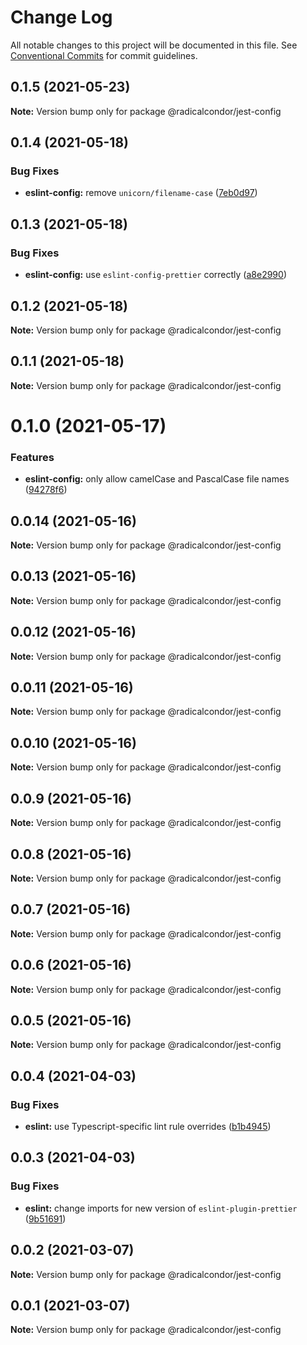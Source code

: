 # Change Log

All notable changes to this project will be documented in this file.
See [Conventional Commits](https://conventionalcommits.org) for commit guidelines.

## 0.1.5 (2021-05-23)

**Note:** Version bump only for package @radicalcondor/jest-config





## 0.1.4 (2021-05-18)


### Bug Fixes

* **eslint-config:** remove `unicorn/filename-case` ([7eb0d97](https://github.com/radicalcondor/config/commit/7eb0d9736902157deb5df339148b7ff30d68ab0c))





## 0.1.3 (2021-05-18)


### Bug Fixes

* **eslint-config:** use `eslint-config-prettier` correctly ([a8e2990](https://github.com/radicalcondor/config/commit/a8e2990ebe0f023b7f894290650e35081ebdd05f))





## 0.1.2 (2021-05-18)

**Note:** Version bump only for package @radicalcondor/jest-config





## 0.1.1 (2021-05-18)

**Note:** Version bump only for package @radicalcondor/jest-config





# 0.1.0 (2021-05-17)


### Features

* **eslint-config:** only allow camelCase and PascalCase file names ([94278f6](https://github.com/radicalcondor/config/commit/94278f6637f55317b8f2d86257befcfa8ceb21d2))





## 0.0.14 (2021-05-16)

**Note:** Version bump only for package @radicalcondor/jest-config





## 0.0.13 (2021-05-16)

**Note:** Version bump only for package @radicalcondor/jest-config





## 0.0.12 (2021-05-16)

**Note:** Version bump only for package @radicalcondor/jest-config





## 0.0.11 (2021-05-16)

**Note:** Version bump only for package @radicalcondor/jest-config





## 0.0.10 (2021-05-16)

**Note:** Version bump only for package @radicalcondor/jest-config





## 0.0.9 (2021-05-16)

**Note:** Version bump only for package @radicalcondor/jest-config





## 0.0.8 (2021-05-16)

**Note:** Version bump only for package @radicalcondor/jest-config





## 0.0.7 (2021-05-16)

**Note:** Version bump only for package @radicalcondor/jest-config





## 0.0.6 (2021-05-16)

**Note:** Version bump only for package @radicalcondor/jest-config





## 0.0.5 (2021-05-16)

**Note:** Version bump only for package @radicalcondor/jest-config





## 0.0.4 (2021-04-03)


### Bug Fixes

* **eslint:** use Typescript-specific lint rule overrides ([b1b4945](https://github.com/radicalcondor/config/commit/b1b49459a5bf1bc7740ee0be11b534598bf3e3f9))





## 0.0.3 (2021-04-03)


### Bug Fixes

* **eslint:** change imports for new version of `eslint-plugin-prettier` ([9b51691](https://github.com/radicalcondor/config/commit/9b516912b2675d58d85d8393ca078fd63911285f))





## 0.0.2 (2021-03-07)

**Note:** Version bump only for package @radicalcondor/jest-config





## 0.0.1 (2021-03-07)

**Note:** Version bump only for package @radicalcondor/jest-config
